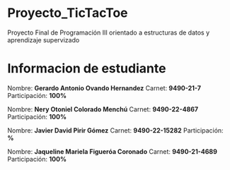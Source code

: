 # Proyecto_TicTacToe
Proyecto Final de Programación III orientado a estructuras de datos y aprendizaje supervizado

# Informacion de estudiante
Nombre: **Gerardo Antonio Ovando Hernandez**
Carnet: **9490-21-7**
Participación: **100%**

Nombre: **Nery Otoniel Colorado Menchú**
Carnet: **9490-22-4867**
Participación: **100%**

Nombre: **Javier David Pirir Gómez**
Carnet: **9490-22-15282**
Participación: **%**

Nombre: **Jaqueline Mariela Figueróa Coronado**
Carnet: **9490-21-4689**
Participación: **100%**
